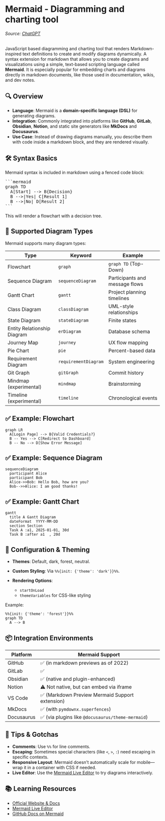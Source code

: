 # Mermaid - Diagramming and charting tool

###### Source: [ChatGPT](https://chatgpt.com/)

JavaScript based diagramming and charting tool that renders Markdown-inspired text definitions to create and modify diagrams dynamically. A syntax extension for markdown that allows you to create diagrams and visualizations using a simple, text-based scripting language called **Mermaid**. It is especially popular for embedding charts and diagrams directly in markdown documents, like those used in documentation, wikis, and dev notes.


## 🔍 Overview

* **Language**: Mermaid is a **domain-specific language (DSL)** for generating diagrams.
* **Integration**: Commonly integrated into platforms like **GitHub**, **GitLab**, **Obsidian**, **Notion**, and static site generators like **MkDocs** and **Docusaurus**.
* **Use Case**: Instead of drawing diagrams manually, you describe them with code inside a markdown block, and they are rendered visually.


## 🛠️ Syntax Basics

Mermaid syntax is included in markdown using a fenced code block:

<pre>
```mermaid
graph TD
  A[Start] --> B{Decision}
  B -->|Yes| C[Result 1]
  B -->|No| D[Result 2]
```
</pre>

This will render a flowchart with a decision tree.


## 🧩 Supported Diagram Types

Mermaid supports many diagram types:

| Type                        | Keyword              | Example                        |
| --------------------------- | -------------------- | ------------------------------ |
| Flowchart                   | `graph`              | `graph TD` (Top-Down)          |
| Sequence Diagram            | `sequenceDiagram`    | Participants and message flows |
| Gantt Chart                 | `gantt`              | Project planning timelines     |
| Class Diagram               | `classDiagram`       | UML-style relationships        |
| State Diagram               | `stateDiagram`       | Finite states                  |
| Entity Relationship Diagram | `erDiagram`          | Database schema                |
| Journey Map                 | `journey`            | UX flow mapping                |
| Pie Chart                   | `pie`                | Percent-based data             |
| Requirement Diagram         | `requirementDiagram` | System engineering             |
| Git Graph                   | `gitGraph`           | Commit history                 |
| Mindmap (experimental)      | `mindmap`            | Brainstorming                  |
| Timeline (experimental)     | `timeline`           | Chronological events           |


## ✅ Example: Flowchart

```mermaid
graph LR
  A[Login Page] --> B{Valid Credentials?}
  B -- Yes --> C[Redirect to Dashboard]
  B -- No --> D[Show Error Message]
```


## ✅ Example: Sequence Diagram

```mermaid
sequenceDiagram
  participant Alice
  participant Bob
  Alice->>Bob: Hello Bob, how are you?
  Bob-->>Alice: I am good thanks!
```


## ✅ Example: Gantt Chart

```mermaid
gantt
  title A Gantt Diagram
  dateFormat  YYYY-MM-DD
  section Section
  Task A :a1, 2025-01-01, 30d
  Task B :after a1  , 20d
```


## 🔧 Configuration & Theming

* **Themes**: Default, dark, forest, neutral.
* **Custom Styling**: Via `%%{init: {'theme': 'dark'}}%%`.
* **Rendering Options**:

  * `startOnLoad`
  * `themeVariables` for CSS-like styling

Example:

```mermaid
%%{init: {'theme': 'forest'}}%%
graph TD
  A --> B
```


## 📦 Integration Environments

| Platform   | Mermaid Support                                  |
| ---------- | ------------------------------------------------ |
| GitHub     | ✅ (in markdown previews as of 2022)              |
| GitLab     | ✅                                                |
| Obsidian   | ✅ (native and plugin-enhanced)                   |
| Notion     | ⚠️ Not native, but can embed via iframe          |
| VS Code    | ✅ (Markdown Preview Mermaid Support extension)   |
| MkDocs     | ✅ (with `pymdownx.superfences`)                  |
| Docusaurus | ✅ (via plugins like `@docusaurus/theme-mermaid`) |



## 🧠 Tips & Gotchas

* **Comments**: Use `%%` for line comments.
* **Escaping**: Sometimes special characters (like `<`, `>`, `:`) need escaping in specific contexts.
* **Responsive Layout**: Mermaid doesn’t automatically scale for mobile—wrap it in a container with CSS if needed.
* **Live Editor**: Use the [Mermaid Live Editor](https://mermaid.live/) to try diagrams interactively.


## 📚 Learning Resources

* [Official Website & Docs](https://mermaid.js.org/)
* [Mermaid Live Editor](https://mermaid.live/)
* [GitHub Docs on Mermaid](https://docs.github.com/en/get-started/writing-on-github/working-with-advanced-formatting/creating-diagrams)
